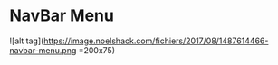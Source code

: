 # NavBar Menu

![alt tag](https://image.noelshack.com/fichiers/2017/08/1487614466-navbar-menu.png =200x75)
